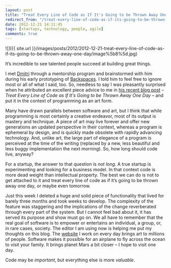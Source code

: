 ```yaml
---
layout: post
title: "Treat Every Line of Code as If It's Going to be Thrown Away One Day"
redirect_from: "/treat-every-line-of-code-as-if-its-going-to-be-thrown-away-one-day"
date: 2012-12-21 14:11:45
tags: [startups, technology, people, agile]
comments: true
---
```

![]({{ site.url }}/images/posts/2012/2012-12-21-treat-every-line-of-code-as-if-its-going-to-be-thrown-away-one-day/image%5b8%5d.jpg)

It’s incredible to see talented people succeed at building great things.

I met [Dmitri](https://twitter.com/dmitric) through a mentorship program and brainstormed with him during his early prototyping of [Backspaces](https://itunes.apple.com/us/app/id553403814?mt=8&src=af&ign-mpt=uo%3D6). I told him to feel free to ignore most or all of what I said, too. So, needless to say I was pleasantly surprised when he attributed an excellent piece advice to me in [his recent blog post](http://arbor.posterous.com/i-just-quit-my-job-now-what) – _Treat Every Line of Code as If It's Going to be Thrown Away One Day_ – and put it in the context of programming as an art form.

Many have drawn parallels between software and art, but I think that while programming is most certainly a creative endeavor, most of its output is mastery and technique. A piece of art may live forever and offer new generations an updated perspective in their context, whereas a program is ephemeral by design, and is quickly made obsolete with rapidly advancing technology. And, unlike art, the large part of elegance of a program is perceived at the time of the writing  (replaced by a new, less beautiful and less buggy implementation the next morning). So, how long should code live, anyway?

For a startup, the answer to that question is _not long_. A true startup is experimenting and looking for a business model. In that context code is more dead weight than intellectual property. The best we can do is not to get attached to it and treat every line of code as if it’s going to be thrown away one day, or maybe even tomorrow.

Just this week I deleted a huge and solid piece of functionality that lived for barely three months and took weeks to develop. The complexity of the feature was staggering and the implications of the change reverberated through every part of the system. But I cannot feel bad about it, it has served its purpose and show must go on. We all have to remember that the real goal of software is to empower or entertains an individual, a group, or, in rare cases, society. The editor I am using now is helping me put my thoughts on this blog. The [website](https://artsy.net/) I work on every day brings art to millions of people. Software makes it possible for an airplane to fly across the ocean to visit your family. It brings planet Mars a bit closer – I hope to visit one day.

Code may be _important_, but everything else is more _valuable_.
